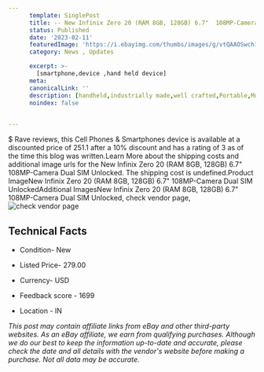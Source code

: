```yaml
---
      template: SinglePost
      title: -- New Infinix Zero 20 (RAM 8GB, 128GB) 6.7"  108MP-Camera Dual SIM Unlocked
      status: Published
      date: '2023-02-11'
      featuredImage: 'https://i.ebayimg.com/thumbs/images/g/vtQAAOSwch1jouFg/s-l225.jpg'
      category: News , Updates

      excerpt: >-
        [smartphone,device ,hand held device]
      meta:
      canonicalLink: ''
      description: [handheld,industrially made,well crafted,Portable,Mobile,Compact,Convenient,Lightweight,Maneuverable,Man-portable,Miniature,Carriable,Hand-held,Light,Holdable,Transportable,Mobile device,Pocket-sized,On-the-go,Wireless,Cordless,Compact size,Convenient size, smartphone,device ,hand held device]
      noindex: false

        
---
```

$
    Rave reviews, this Cell Phones & Smartphones device is available at a discounted price of 251.1 after a 10% discount and has a rating of 3 as of the time this blog was written.Learn More about the shipping costs and additional image urls for the New Infinix Zero 20 (RAM 8GB, 128GB) 6.7"  108MP-Camera Dual SIM Unlocked. The shipping cost is undefined.Product ImageNew Infinix Zero 20 (RAM 8GB, 128GB) 6.7"  108MP-Camera Dual SIM UnlockedAdditional ImagesNew Infinix Zero 20 (RAM 8GB, 128GB) 6.7"  108MP-Camera Dual SIM Unlocked, check vendor page, ![check vendor page](https://origin-galleryplus.ebayimg.com/ws/web/175542748319_2_0_1/225x225.jpg,https://origin-galleryplus.ebayimg.com/ws/web/175542748319_3_0_1/225x225.jpg,https://origin-galleryplus.ebayimg.com/ws/web/175542748319_4_0_1/225x225.jpg,https://origin-galleryplus.ebayimg.com/ws/web/175542748319_5_0_1/225x225.jpg,https://origin-galleryplus.ebayimg.com/ws/web/175542748319_6_0_1/225x225.jpg,https://origin-galleryplus.ebayimg.com/ws/web/175542748319_7_0_1/225x225.jpg,https://origin-galleryplus.ebayimg.com/ws/web/175542748319_8_0_1/225x225.jpg,https://origin-galleryplus.ebayimg.com/ws/web/175542748319_9_0_1/225x225.jpg,https://origin-galleryplus.ebayimg.com/ws/web/175542748319_10_0_1/225x225.jpg)
    
    

 ## Technical Facts 



     
      

 - Condition- New 


      

 - Listed Price- 279.00 


      

 - Currency- USD 


      

 - Feedback score - 1699 


      

 - Location - IN 


      
      

 *_This post may contain affiliate links from eBay and other third-party websites. As an eBay affiliate, we earn from qualifying purchases. Although we do our best to keep the information up-to-date and accurate, please check the date and all details with the vendor's website before making a purchase. Not all data may be accurate._*



    
    
    
    
    
